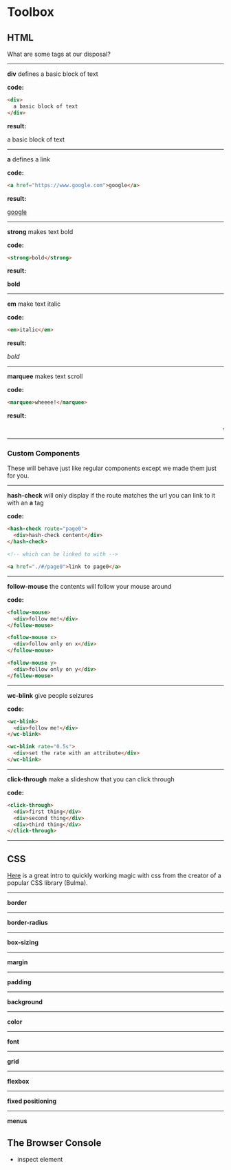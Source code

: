 # Toolbox

## HTML

What are some tags at our disposal?

<hr>

**div** defines a basic block of text

**code:** 

```html
<div>
  a basic block of text
</div>
```

**result:** 

<div>
  a basic block of text
</div>

<hr>

**a** defines a link

**code:** 

```html
<a href="https://www.google.com">google</a>
```

**result:** 

<a href="https://www.google.com">google</a>

<hr>

**strong** makes text bold

**code:** 

```html
<strong>bold</strong>
```

**result:** 

<strong>bold</strong>

<hr>

**em** make text italic

**code:** 

```html
<em>italic</em>
```

**result:** 

<em>bold</em>

<hr>

**marquee** makes text scroll

**code:** 

```html
<marquee>wheeee!</marquee>
```

**result:** 

<marquee>wheeee!</marquee>

<hr>

### Custom Components

These will behave just like regular components except we made them just for you.

<hr>

**hash-check** will only display if the route matches the url you can link to it with an **a** tag

**code:** 

```html
<hash-check route="page0">
  <div>hash-check content</div>
</hash-check>

<!-- which can be linked to with -->

<a href="./#/page0">link to page0</a>
```
<hr>

**follow-mouse** the contents will follow your mouse around

**code:** 

```html
<follow-mouse>
  <div>follow me!</div>
</follow-mouse>

<follow-mouse x>
  <div>follow only on x</div>
</follow-mouse>

<follow-mouse y>
  <div>follow only on y</div>
</follow-mouse>
```

<hr>

**wc-blink** give people seizures

**code:** 

```html
<wc-blink>
  <div>follow me!</div>
</wc-blink>

<wc-blink rate="0.5s">
  <div>set the rate with an attribute</div>
</wc-blink>
```

<hr>

**click-through** make a slideshow that you can click through

**code:** 

```html
<click-through>
  <div>first thing</div>
  <div>second thing</div>
  <div>third thing</div>
</click-through>
```

<hr>

## CSS

[Here](https://jgthms.com/web-design-in-4-minutes/) is a great intro to quickly working magic with css from the creator of a popular CSS library (Bulma).

<hr>

**border**

<hr>

**border-radius**

<hr>

**box-sizing**

<hr>

**margin**

<hr>

**padding**

<hr>

**background**

<hr>

**color**

<hr>

**font**

<hr>

**grid**

<hr>

**flexbox**

<hr>

**fixed positioning**

<hr>

**menus**


## The Browser Console

- inspect element








